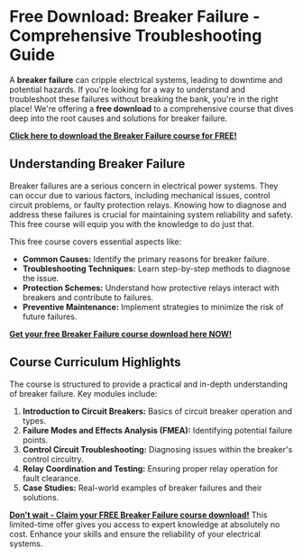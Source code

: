 # Free Download: Breaker Failure - Comprehensive Troubleshooting Guide

A **breaker failure** can cripple electrical systems, leading to downtime and potential hazards. If you're looking for a way to understand and troubleshoot these failures without breaking the bank, you're in the right place! We're offering a **free download** to a comprehensive course that dives deep into the root causes and solutions for breaker failure.

[**Click here to download the Breaker Failure course for FREE!**](https://udemywork.com/breaker-failure)

## Understanding Breaker Failure

Breaker failures are a serious concern in electrical power systems. They can occur due to various factors, including mechanical issues, control circuit problems, or faulty protection relays. Knowing how to diagnose and address these failures is crucial for maintaining system reliability and safety. This free course will equip you with the knowledge to do just that.

This free course covers essential aspects like:

*   **Common Causes:** Identify the primary reasons for breaker failure.
*   **Troubleshooting Techniques:** Learn step-by-step methods to diagnose the issue.
*   **Protection Schemes:** Understand how protective relays interact with breakers and contribute to failures.
*   **Preventive Maintenance:** Implement strategies to minimize the risk of future failures.

[**Get your free Breaker Failure course download here NOW!**](https://udemywork.com/breaker-failure)

## Course Curriculum Highlights

The course is structured to provide a practical and in-depth understanding of breaker failure. Key modules include:

1.  **Introduction to Circuit Breakers:** Basics of circuit breaker operation and types.
2.  **Failure Modes and Effects Analysis (FMEA):** Identifying potential failure points.
3.  **Control Circuit Troubleshooting:** Diagnosing issues within the breaker's control circuitry.
4.  **Relay Coordination and Testing:** Ensuring proper relay operation for fault clearance.
5.  **Case Studies:** Real-world examples of breaker failures and their solutions.

**[Don't wait - Claim your FREE Breaker Failure course download!](https://udemywork.com/breaker-failure)** This limited-time offer gives you access to expert knowledge at absolutely no cost. Enhance your skills and ensure the reliability of your electrical systems.
